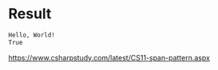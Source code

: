 # Result

```bash
Hello, World!
True

```

https://www.csharpstudy.com/latest/CS11-span-pattern.aspx
